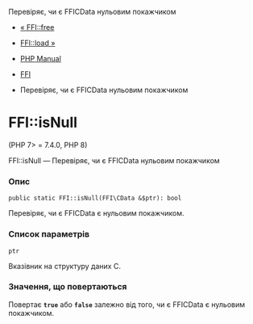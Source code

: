 Перевіряє, чи є FFICData нульовим покажчиком

-   [« FFI::free](ffi.free.md)
    
-   [FFI::load »](ffi.load.md)
    
-   [PHP Manual](index.md)
    
-   [FFI](class.ffi.md)
    
-   Перевіряє, чи є FFICData нульовим покажчиком
    

# FFI::isNull

(PHP 7> = 7.4.0, PHP 8)

FFI::isNull — Перевіряє, чи є FFICData нульовим покажчиком

### Опис

```methodsynopsis
public static FFI::isNull(FFI\CData &$ptr): bool
```

Перевіряє, чи є FFICData є нульовим покажчиком.

### Список параметрів

`ptr`

Вказівник на структуру даних C.

### Значення, що повертаються

Повертає **`true`** або **`false`** залежно від того, чи є FFICData є нульовим покажчиком.